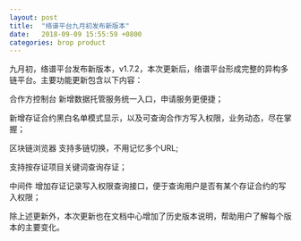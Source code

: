 ```yaml
---
layout: post
title:  "络谱平台九月初发布新版本"
date:   2018-09-09 15:55:59 +0800
categories: brop product
---
```


九月初，络谱平台发布新版本，v1.7.2，本次更新后，络谱平台形成完整的异构多链平台。主要功能更新包含以下内容：

合作方控制台
新增数据托管服务统一入口，申请服务更便捷；

新增存证合约黑白名单模式显示，以及可查询合作方写入权限，业务动态，尽在掌握；

区块链浏览器
支持多链切换，不用记忆多个URL;

支持按存证项目关键词查询存证；

中间件
增加存证记录写入权限查询接口，便于查询用户是否有某个存证合约的写入权限；

除上述更新外，本次更新也在文档中心增加了历史版本说明，帮助用户了解每个版本的主要变化。
